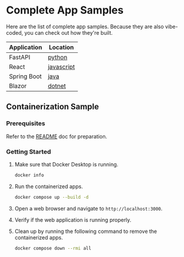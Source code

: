 # Complete App Samples

Here are the list of complete app samples. Because they are also vibe-coded, you can check out how they're built.

| Application | Location                    |
|-------------|-----------------------------|
| FastAPI     | [python](./python/)         |
| React       | [javascript](./javascript/) |
| Spring Boot | [java](./java/)             |
| Blazor      | [dotnet](./dotnet/)         |

## Containerization Sample

### Prerequisites

Refer to the [README](../README.md) doc for preparation.

### Getting Started

1. Make sure that Docker Desktop is running.

    ```bash
    docker info
    ```

1. Run the containerized apps.

    ```bash
    docker compose up --build -d
    ```

1. Open a web browser and navigate to `http://localhost:3000`.
1. Verify if the web application is running properly.
1. Clean up by running the following command to remove the containerized apps.

    ```bash
    docker compose down --rmi all
    ```
